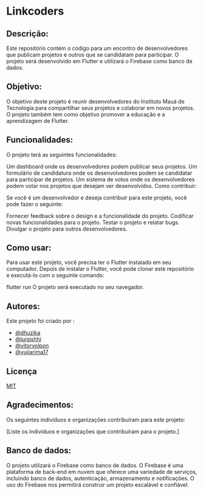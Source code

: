 
# Linkcoders

## Descrição:

Este repositório contém o código para um encontro de desenvolvedores que publicam projetos e outros que se candidatam para participar. O projeto será desenvolvido em Flutter e utilizará o Firebase como banco de dados.

## Objetivo:

O objetivo deste projeto é reunir desenvolvedores do Instituto Mauá de Tecnologia para compartilhar seus projetos e colaborar em novos projetos. O projeto também tem como objetivo promover a educação e a aprendizagem de Flutter.

## Funcionalidades:

O projeto terá as seguintes funcionalidades:

Um dashboard onde os desenvolvedores podem publicar seus projetos.
Um formulário de candidatura onde os desenvolvedores podem se candidatar para participar de projetos.
Um sistema de votos onde os desenvolvedores podem votar nos projetos que desejam ver desenvolvidos.
Como contribuir:

Se você é um desenvolvedor e deseja contribuir para este projeto, você pode fazer o seguinte:

Fornecer feedback sobre o design e a funcionalidade do projeto.
Codificar novas funcionalidades para o projeto.
Testar o projeto e relatar bugs.
Divulgar o projeto para outros desenvolvedores.

## Como usar:

Para usar este projeto, você precisa ter o Flutter instalado em seu computador. Depois de instalar o Flutter, você pode clonar este repositório e executá-lo com o seguinte comando:

flutter run
O projeto será executado no seu navegador.

## Autores:

Este projeto foi criado por :

- [@dhuzika](https://www.github.com/dhuzika)
- [@luigishhi](https://www.github.com/luigishii)
- [@vitorvolpon](https://www.github.com/vitorvolpon)
- [@yujiarima17](https://www.github.com/yujiarima17)





## Licença

[MIT](https://choosealicense.com/licenses/mit/)

## Agradecimentos:

Os seguintes indivíduos e organizações contribuíram para este projeto:

[Liste os indivíduos e organizações que contribuíram para o projeto.]

## Banco de dados:

O projeto utilizará o Firebase como banco de dados. O Firebase é uma plataforma de back-end em nuvem que oferece uma variedade de serviços, incluindo banco de dados, autenticação, armazenamento e notificações. O uso do Firebase nos permitirá construir um projeto escalável e confiável.
